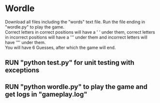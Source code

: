 # Wordle

Download all files including the "words" text file. Run the file ending in "wordle.py" to play the game. <br>
Correct letters in correct positions will have a ' ' under them, correct letters in incorrect positions will have a '\'' under them and incorrect letters will have '\"' under them. <br>
You will have 6 Guesses, after which the game will end.

## RUN "python test.py" for unit testing with exceptions
## RUN "python wordle.py" to play the game and get logs in "gameplay.log"
